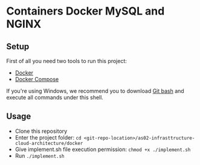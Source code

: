 # Containers Docker MySQL and NGINX 

## Setup

First of all you need two tools to run this project:

- [Docker](https://docs.docker.com/get-docker/)
- [Docker Compose](https://docs.docker.com/compose/install/)

If you're using Windows, we recommend you to download [Git bash](https://git-scm.com/downloads) and execute all commands under this shell.

## Usage

- Clone this repository
- Enter the project folder: `cd <git-repo-location>/as02-infrasttructure-cloud-architecture/docker`
- Give implement.sh file execution permission: `chmod +x ./implement.sh`
- Run `./implement.sh`
